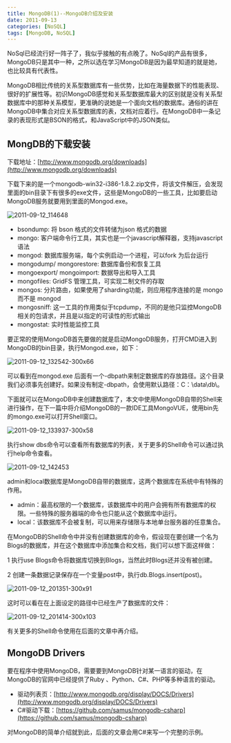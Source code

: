 ```yaml
---
title: MongoDB(1)--MongoDB介绍及安装
date: 2011-09-13
categories: [NoSQL]
tags: [MongoDB, NoSQL]
---
```


NoSql已经流行好一阵子了，我似乎接触的有点晚了。NoSql的产品有很多，MongoDB只是其中一种，之所以选在学习MongoDB是因为最早知道的就是她，也比较具有代表性。

MongoDB相比传统的关系型数据库有一些优势，比如在海量数据下的性能表现、很好的扩展性等。初识MongoDB感觉和关系型数据库最大的区别就是没有关系型数据库中的那种关系模型，更准确的说她是一个面向文档的数据库。通俗的讲在MongoDB中集合对应关系型数据库的表，文档对应着行。在MongoDB中一条记录的表现形式是BSON的格式，和JavaScript中的JSON类似。

## MongDB的下载安装

下载地址：[http://www.mongodb.org/downloads](http://www.mongodb.org/downloads)

下载下来的是一个mongodb-win32-i386-1.8.2.zip文件，将该文件解压，会发现里面的bin目录下有很多的exe文件，这些是MongoDB的一些工具，比如要启动MongoDB服务就要用到里面的Mongod.exe。

![2011-09-12_114648](http://oec2003.qiniudn.com/2011-09-12_114648.png)

* bsondump:  将 bson 格式的文件转储为json 格式的数据 
* mongo:  客户端命令行工具，其实也是一个javascript解释器，支持javascript语法 
* mongod:  数据库服务端，每个实例启动一个进程，可以fork 为后台运行 
* mongodump/ mongorestore:  数据库备份和恢复工具 
* mongoexport/ mongoimport:  数据导出和导入工具 
* mongofiles: GridFS 管理工具，可实现二制文件的存取 
* mongos:  分片路由，如果使用了sharding功能，则应用程序连接的是 mongo而不是 mongod 
* mongosniff:  这一工具的作用类似于tcpdump，不同的是他只监控MongoDB 相关的包请求，并且是以指定的可读性的形式输出
* mongostat:  实时性能监控工具

要正常的使用MongoDB首先要做的就是启动MongoDB服务，打开CMD进入到MongoDB的bin目录，执行Mongod.exe，如下：

![2011-09-12_132542-300x66](http://oec2003.qiniudn.com/2011-09-12_132542-300x66.png)

可以看到在mongod.exe 后面有一个-dbpath来制定数据库的存放路径。这个目录我们必须事先创建好。如果没有制定-dbpath，会使用默认路径：C：\data\db\。

下面就可以在MongoDB中来创建数据库了，本文中使用MongoDB自带的Shell来进行操作，在下一篇中将介绍MongoDB的一款IDE工具MongoVUE，使用bin先的mongo.exe可以打开Shell窗口。

![2011-09-12_133937-300x58](http://oec2003.qiniudn.com/2011-09-12_133937-300x58.png)

执行show dbs命令可以查看所有数据库的列表，关于更多的Shell命令可以通过执行help命令查看。

![2011-09-12_142453](http://oec2003.qiniudn.com/2011-09-12_142453.png)

admin和local数据库是MongoDB自带的数据库，这两个数据库在系统中有特殊的作用。

* admin：最高权限的一个数据库，该数据库中的用户会拥有所有数据库的权限。一些特殊的服务器端的命令也只能从这个数据库中运行。
* local：该数据库不会被复制，可以用来存储限与本地单台服务器的任意集合。

在MongoDB的Shell命令中并没有创建数据库的命令，假设现在要创建一个名为Blogs的数据库，并在这个数据库中添加集合和文档，我们可以想下面这样做：

1 执行use Blogs命令将数据库切换到Blogs，当然此时Blogs还并没有被创建。

2 创建一条数据记录保存在一个变量post中，执行db.Blogs.insert(post)。

![2011-09-12_201351-300x91](http://oec2003.qiniudn.com/2011-09-12_201351-300x91.png)


这时可以看在在上面设定的路径中已经生产了数据库的文件：

![2011-09-12_201414-300x103](http://oec2003.qiniudn.com/2011-09-12_201414-300x103.png)

有关更多的Shell命令使用在后面的文章中再介绍。

## MongoDB Drivers

要在程序中使用MongoDB，需要要到MongoDB针对某一语言的驱动，在MongoDB的官网中已经提供了Ruby 、Python、C#、PHP等多种语言的驱动。

* 驱动列表页：[http://www.mongodb.org/display/DOCS/Drivers](http://www.mongodb.org/display/DOCS/Drivers)
* C#驱动下载：[https://github.com/samus/mongodb-csharp](https://github.com/samus/mongodb-csharp)

对MongoDB的简单介绍就到此，后面的文章会用C#来写一个完整的示例。





